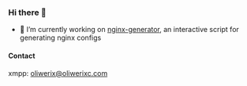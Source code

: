 ### Hi there 👋
- 🔭 I’m currently working on [nginx-generator](https://github.com/Oliwerix/nginx-generator), an interactive script for generating nginx configs
#### Contact
xmpp: [oliwerix@oliwerixc.com](xmpp://oliwerix@oliwerix.com)

<!--
**Oliwerix/Oliwerix** is a ✨ _special_ ✨ repository because its `README.md` (this file) appears on your GitHub profile.

Here are some ideas to get you started:

- 🔭 I’m currently working on ...
- 🌱 I’m currently learning ...
- 👯 I’m looking to collaborate on ...
- 🤔 I’m looking for help with ...
- 💬 Ask me about ...
- 📫 How to reach me: ...
- 😄 Pronouns: ...
- ⚡ Fun fact: ...
-->
